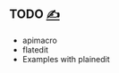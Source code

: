 
## TODO [<span style='font-size:20px;'>&#x270D;</span>](https://github.com/apipackage/bash/edit/main/DOCS/WHOIS.md)


+ apimacro
+ flatedit
+ Examples with plainedit
